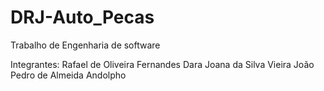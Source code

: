 # DRJ-Auto_Pecas
Trabalho de Engenharia de software

Integrantes: Rafael de Oliveira Fernandes
Dara Joana da Silva Vieira
João Pedro de Almeida Andolpho

